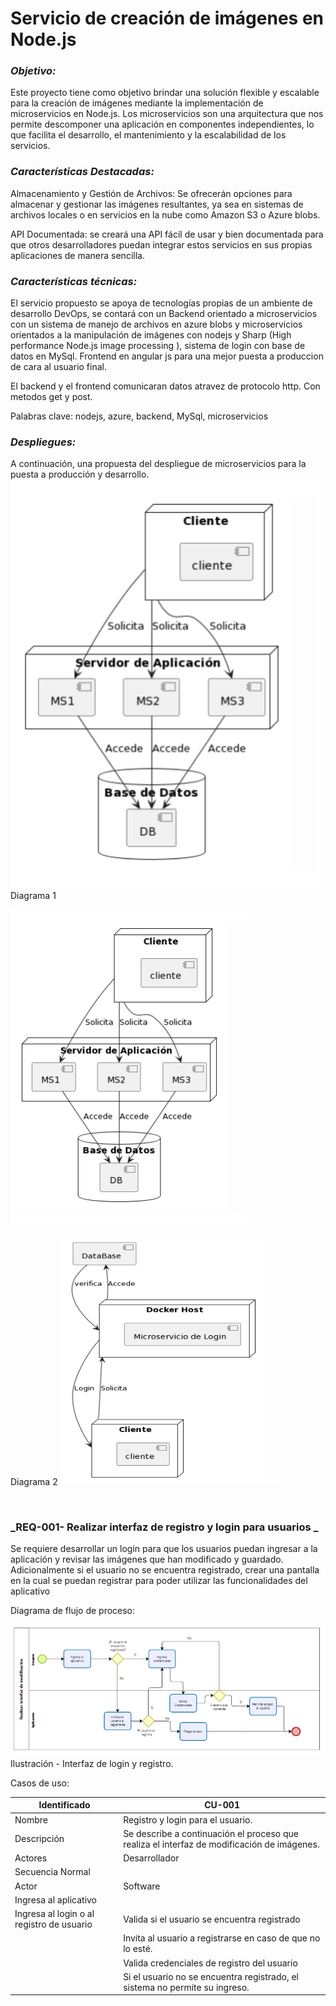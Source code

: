 # **Servicio de creación de imágenes en Node.js**


### _Objetivo:_  

Este proyecto tiene como objetivo brindar una solución flexible y escalable para la creación de imágenes mediante la implementación de microservicios en Node.js. Los microservicios son una arquitectura que nos permite descomponer una aplicación en componentes independientes, lo que facilita el desarrollo, el mantenimiento y la escalabilidad de los servicios. 


### _Características Destacadas:_ 

Almacenamiento y Gestión de Archivos: Se ofrecerán opciones para almacenar y gestionar las imágenes resultantes, ya sea en sistemas de archivos locales o en servicios en la nube como Amazon S3 o Azure blobs. 

API Documentada: se creará una API fácil de usar y bien documentada para que otros desarrolladores puedan integrar estos servicios en sus propias aplicaciones de manera sencilla. 


### _Características técnicas:_

 El servicio propuesto se apoya de tecnologías propias de un ambiente de desarrollo DevOps, se contará con un Backend orientado a microservicios con un sistema de manejo de archivos en azure blobs y microservicios orientados a la manipulación de imágenes con nodejs y Sharp (High performance Node.js image processing ), sistema de login con base de datos en MySql. Frontend en angular js para una mejor puesta a produccion de cara al usuario final. 

El backend y el frontend comunicaran datos atravez de protocolo http. Con metodos get y post. 

Palabras clave: nodejs, azure, backend, MySql, microservicios

  
### _Despliegues:_ 

A continuación, una propuesta del despliegue de microservicios para la puesta a producción y desarrollo. 
<img src="/imagesreadme//captura.png" alt="gitclone command" width="500"/>
Diagrama 1

  
  ![Imagen](/imagesreadme//captura.png)

Diagrama 2 
  ![Imagen](/imagesreadme//Captura2.png)

<br>

### _REQ-001- Realizar interfaz de registro y login para usuarios _ 

Se requiere desarrollar un login para que los usuarios puedan ingresar a la aplicación y revisar las imágenes que han modificado y guardado. Adicionalmente si el usuario no se encuentra registrado, crear una pantalla en la cual se puedan registrar para poder utilizar las funcionalidades del aplicativo  
   
   Diagrama de flujo de proceso:
   
  ![Imagen](/imagesreadme//captura3.png)
    Ilustración - Interfaz de login y registro. 


  Casos de uso:

| Identificado   | CU-001  |
|-----|-----|
| Nombre  | Registro y login para el usuario. |
|Descripción |Se describe a continuación el proceso que realiza el interfaz de modificación de imágenes. |
|Actores |Desarrollador |
|Secuencia Normal|
|Actor |Software |
|Ingresa al aplicativo ||
|Ingresa al login o al registro de usuario |Valida si el usuario se encuentra registrado |
||Invita al usuario a registrarse en caso de que no lo esté. |
||Valida credenciales de registro del usuario  |
||Si el usuario no se encuentra registrado, el sistema no permite su ingreso. |
